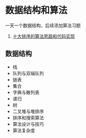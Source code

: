 # 数据结构和算法

一天一个数据结构，后续添加算法习题

1. [十大排序的算法思路和代码实现](https://mp.weixin.qq.com/s/2K3UPlEN2f-eo5GA78mwyg)

## 数据结构

- 栈
- 队列与双端队列
- 链表
- 集合
- 字典与散列表
- 递归
- 树
- 二叉堆与堆排序
- 排序和搜索算法
- 算法设计与技巧
- 算法复杂度
